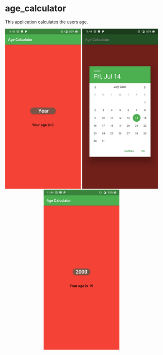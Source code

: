 # age_calculator

This application calculates the users age.

<p align="center">
  <img src="assets/ss.jpeg" width="250" title="hover text">
  <img src="assets/ss2.jpeg" width="250" title="accessibility text">
  <img src="assets/ss1.jpeg" width="250" title="accessibility text">
</p>
